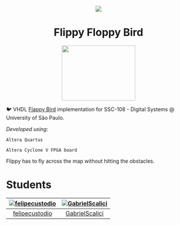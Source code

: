 <p align="center">
  <img src="https://i.imgur.com/Ro9zYm1.png"/>
  <h1 align="center">Flippy Floppy Bird</h1>
</p>

<p align="center">
  <img src="https://i.imgur.com/bz0u6xd.png" height="150" width="200"/>
</p>

:bird:
VHDL [Flappy Bird]() implementation for SSC-108 - Digital Systems @ University of São Paulo.


*Developed using:*

`
Altera Quartus
`

`
Altera Cyclone V FPGA board
`

Flippy has to fly across the map without hitting the obstacles.

# Students

  |  [![felipecustodio](https://avatars0.githubusercontent.com/u/4261743?v=4&s=80)](https://github.com/felipecustodio) | [![GabrielScalici](https://avatars2.githubusercontent.com/u/21986951?v=4&s=80)](https://github.com/GabrielScalici)  |
| :--:|:--: |
|  [felipecustodio](https://github.com/felipecustodio) | [GabrielScalici](https://github.com/GabrielScalici)  |
